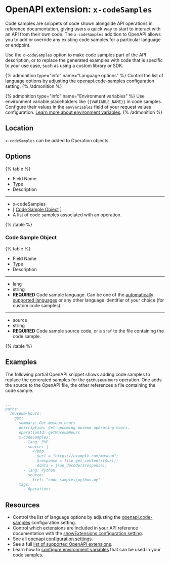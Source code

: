 # OpenAPI extension: `x-codeSamples`


Code samples are snippets of code shown alongside API operations in reference documentation, giving users a quick way to start to interact with an API from their own code.
The `x-codeSamples` addition to OpenAPI allows you to add or override any existing code samples for a particular language or endpoint.

Use the `x-codeSamples` option to make code samples part of the API description, or to replace the generated examples with code that is specific to your use case, such as using a custom library or SDK.

{% admonition type="info" name="Language options" %}
Control the list of language options by adjusting the [openapi.code-samples](../../../config/openapi/code-samples.md) configuration setting.
{% /admonition %}

{% admonition type="info" name="Environment variables" %}
Use environment variable placeholders like `{{VARIABLE_NAME}}` in code samples. Configure their values in the `envVariables` field of your request values configuration. [Learn more about environment variables](../../../extend/how-to/configure-request-values.md#configure-environment-variables-for-code-samples).
{% /admonition %}

## Location

`x-codeSamples` can be added to Operation objects.

## Options

{% table %}

* Field Name
* Type
* Description

---

* x-codeSamples
* [ [Code Sample Object](#code-sample-object) ]
* A list of code samples associated with an operation.

{% /table %}


### Code Sample Object

{% table %}

* Field Name
* Type
* Description

---

* lang
* string
* **REQUIRED** Code sample language. Can be one of the [automatically supported languages](../../../config/openapi/code-samples.md#language-object) or any other language identifier of your choice (for custom code samples).

---

* source
* string
* **REQUIRED** Code sample source code, or a `$ref` to the file containing the code sample.

{% /table %}

## Examples

The following partial OpenAPI snippet shows adding code samples to replace the generated samples for the `getMuseumHours` operation.
One adds the source to the OpenAPI file, the other references a file containing the code sample.

```yaml

...
paths:
  /museum-hours:
    get:
      summary: Get museum hours
      description: Get upcoming museum operating hours.
      operationId: getMuseumHours
      x-codeSamples:
        - lang: PHP
          source: |
            <?php
              $url = "https://example.com/museum";
              $response = file_get_contents($url);
              $data = json_decode($response);
        - lang: Python
          source:
            $ref: "code_samples/python.py"
      tags:
        - Operations
```

## Resources

- Control the list of language options by adjusting the [openapi.code-samples](../../../config/openapi/code-samples.md) configuration setting.
- Control which extensions are included in your API reference documentation with the [showExtensions configuration setting](../../../config/openapi/show-extensions.md).
- See all [openapi configuration settings](../../../config/openapi/index.md).
- See a full [list of supported OpenAPI extensions](./index.md).
- Learn how to [configure environment variables](../../../extend/how-to/configure-request-values.md) that can be used in your code samples.

